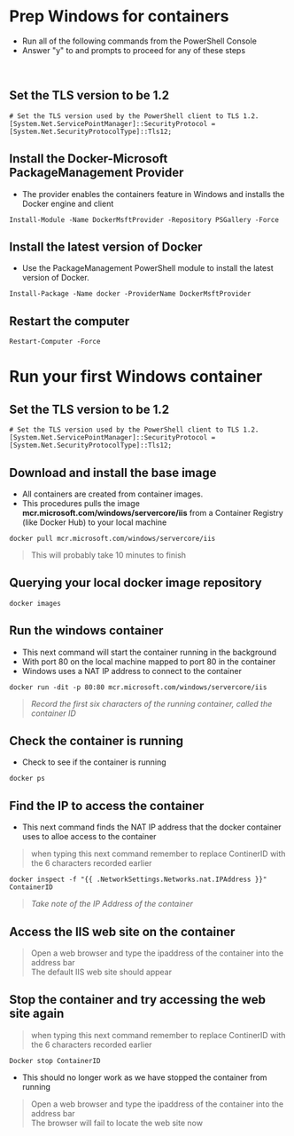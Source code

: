 # Prep Windows for containers
- Run all of the following commands from the PowerShell Console
- Answer "y" to and prompts to proceed for any of these steps
<br>
<!--
This lab was written with help from these sites
https://docs.microsoft.com/en-us/virtualization/windowscontainers/quick-start/set-up-environment?tabs=Windows-Server
https://docs.microsoft.com/en-us/virtualization/windowscontainers/quick-start/run-your-first-container
https://hub.docker.com/_/microsoft-windows-servercore-iis
-->

## Set the TLS version to be 1.2
```
# Set the TLS version used by the PowerShell client to TLS 1.2.
[System.Net.ServicePointManager]::SecurityProtocol = [System.Net.SecurityProtocolType]::Tls12;
```

## Install the Docker-Microsoft PackageManagement Provider
- The provider enables the containers feature in Windows and installs the Docker engine and client
```
Install-Module -Name DockerMsftProvider -Repository PSGallery -Force
```

## Install the latest version of Docker
- Use the PackageManagement PowerShell module to install the latest version of Docker.
```
Install-Package -Name docker -ProviderName DockerMsftProvider
```

## Restart the computer

```
Restart-Computer -Force
```

# Run your first Windows container

## Set the TLS version to be 1.2
```
# Set the TLS version used by the PowerShell client to TLS 1.2.
[System.Net.ServicePointManager]::SecurityProtocol = [System.Net.SecurityProtocolType]::Tls12;
```


## Download and install the base image
- All containers are created from container images. 
- This procedures pulls the image **mcr.microsoft.com/windows/servercore/iis** from a Container Registry (like  Docker Hub) to your local machine
```
docker pull mcr.microsoft.com/windows/servercore/iis
```
> This will probably take 10 minutes to finish

## Querying your local docker image repository

```
docker images
```

## Run the windows container
- This next command will start the container running in the background
- With port 80 on the local machine mapped to port 80 in the container
- Windows uses a NAT IP address to connect to the container
```
docker run -dit -p 80:80 mcr.microsoft.com/windows/servercore/iis
```

> *Record the first six characters of the running container, called the container ID*

## Check the container is running
- Check to see if the container is running
```
docker ps
```

## Find the IP to access the container
- This next command finds the NAT IP address that the docker container uses to alloe access to the container
> when typing this next command remember to replace ContinerID with the 6 characters recorded earlier
```
docker inspect -f "{{ .NetworkSettings.Networks.nat.IPAddress }}" ContainerID
```

>*Take note of the IP Address of the container*

## Access the IIS web site on the container

> Open a web browser and type the ipaddress of the container into the address bar <br>
> The default IIS web site should appear

## Stop the container and try accessing the web site again

> when typing this next command remember to replace ContinerID with the 6 characters recorded earlier
```
Docker stop ContainerID
```
- This should no longer work as we have stopped the container from running
> Open a web browser and type the ipaddress of the container into the address bar <br>
> The browser will fail to locate the web site now
